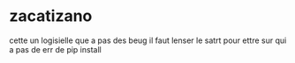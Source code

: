 # zacatizano
cette un logisielle que a pas des beug il faut lenser le satrt pour ettre sur qui a pas de err de pip install 
